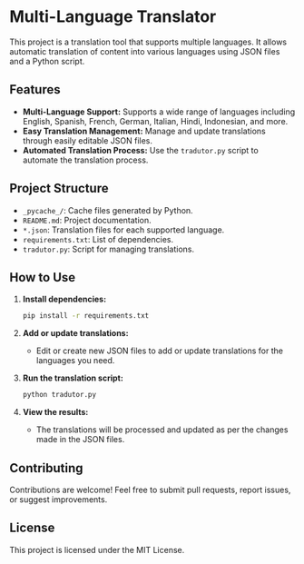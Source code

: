 
# Multi-Language Translator

This project is a translation tool that supports multiple languages. It allows automatic translation of content into various languages using JSON files and a Python script.

## Features

- **Multi-Language Support:** Supports a wide range of languages including English, Spanish, French, German, Italian, Hindi, Indonesian, and more.
- **Easy Translation Management:** Manage and update translations through easily editable JSON files.
- **Automated Translation Process:** Use the `tradutor.py` script to automate the translation process.

## Project Structure

- `_pycache_/`: Cache files generated by Python.
- `README.md`: Project documentation.
- `*.json`: Translation files for each supported language.
- `requirements.txt`: List of dependencies.
- `tradutor.py`: Script for managing translations.

## How to Use

1. **Install dependencies:**
   ```bash
   pip install -r requirements.txt
   ```

2. **Add or update translations:**
   - Edit or create new JSON files to add or update translations for the languages you need.

3. **Run the translation script:**
   ```bash
   python tradutor.py
   ```

4. **View the results:**
   - The translations will be processed and updated as per the changes made in the JSON files.

## Contributing

Contributions are welcome! Feel free to submit pull requests, report issues, or suggest improvements.

## License

This project is licensed under the MIT License.
